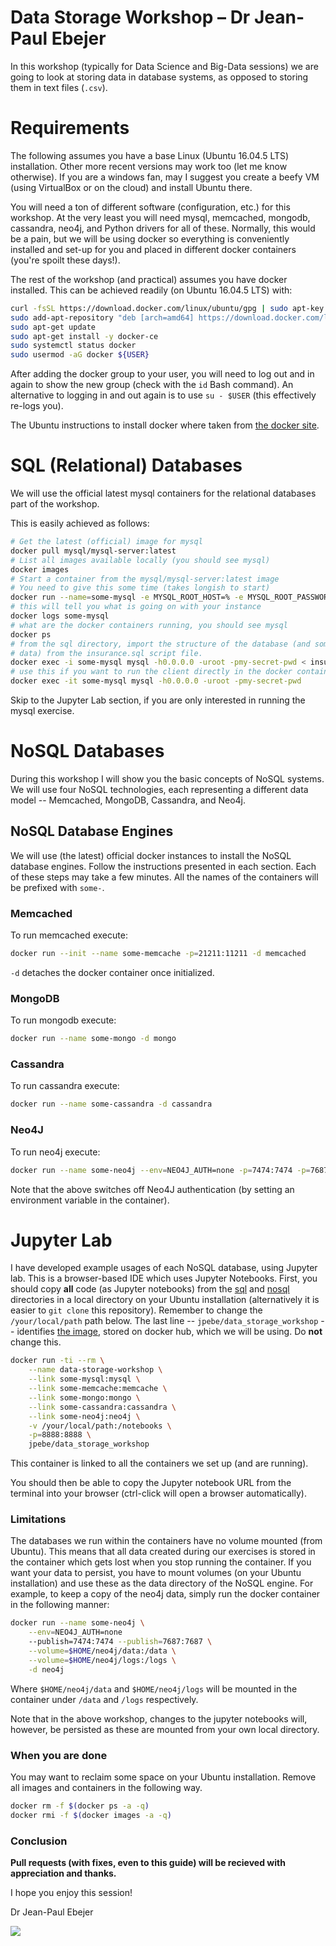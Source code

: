 # Data Storage Workshop &ndash; Dr Jean-Paul Ebejer

In this workshop (typically for Data Science and Big-Data sessions) we are going
to look at storing data in database systems, as opposed to storing them in text 
files (```.csv```).

# Requirements

The following assumes you have a base Linux (Ubuntu 16.04.5 LTS) installation.
Other more recent versions may work too (let me know otherwise).  If you are a 
windows fan, may I suggest you create a beefy VM (using VirtualBox or on 
the cloud) and install Ubuntu there.

You will need a ton of different software (configuration, etc.) for this workshop.
At the very least you will need mysql, memcached, mongodb, cassandra, neo4j,
and Python drivers for all of these.  Normally, this would be a pain, but we 
will be using docker so everything is conveniently installed and set-up for you 
and placed in different docker containers (you're spoilt these days!).

The rest of the workshop (and practical) assumes you have docker installed.
This can be achieved readily (on Ubuntu 16.04.5 LTS) with:

```bash
curl -fsSL https://download.docker.com/linux/ubuntu/gpg | sudo apt-key add -
sudo add-apt-repository "deb [arch=amd64] https://download.docker.com/linux/ubuntu $(lsb_release -cs) stable"
sudo apt-get update
sudo apt-get install -y docker-ce
sudo systemctl status docker
sudo usermod -aG docker ${USER}
```

After adding the docker group to your user, you will need to log out and in 
again to show the new group (check with the ```id``` Bash command).  An 
alternative to logging in and out again is to use ```su - $USER``` (this 
effectively re-logs you).

The Ubuntu instructions to install docker where taken from [the docker site](https://docs.docker.com/install/linux/docker-ce/ubuntu/#set-up-the-repository).

# SQL (Relational) Databases

We will use the official latest mysql containers for the relational databases
part of the workshop.

This is easily achieved as follows:

```bash
# Get the latest (official) image for mysql
docker pull mysql/mysql-server:latest
# List all images available locally (you should see mysql)
docker images
# Start a container from the mysql/mysql-server:latest image
# You need to give this some time (takes longish to start)
docker run --name=some-mysql -e MYSQL_ROOT_HOST=% -e MYSQL_ROOT_PASSWORD=my-secret-pwd -d mysql/mysql-server:latest
# this will tell you what is going on with your instance
docker logs some-mysql
# what are the docker containers running, you should see mysql
docker ps
# from the sql directory, import the structure of the database (and some 
# data) from the insurance.sql script file.
docker exec -i some-mysql mysql -h0.0.0.0 -uroot -pmy-secret-pwd < insurance.sql
# use this if you want to run the client directly in the docker container
docker exec -it some-mysql mysql -h0.0.0.0 -uroot -pmy-secret-pwd
```
Skip to the Jupyter Lab section, if you are only interested in running the mysql
exercise.

# NoSQL Databases

During this workshop I will show you the basic concepts of NoSQL systems.  We 
will use four NoSQL technologies, each representing a different data model 
-- Memcached, MongoDB, Cassandra, and Neo4j.


## NoSQL Database Engines

We will use (the latest) official docker instances to install the NoSQL database
engines.  Follow the instructions presented in each section.  Each of these steps
may take a few minutes.  All the names of the containers will be prefixed with
`some-`.

### Memcached

To run memcached execute:

```bash
docker run --init --name some-memcache -p=21211:11211 -d memcached
```

`-d` detaches the docker container once initialized.

### MongoDB

To run mongodb execute:

```bash
docker run --name some-mongo -d mongo
```

### Cassandra

To run cassandra execute:

```bash
docker run --name some-cassandra -d cassandra
```

### Neo4J

To run neo4j execute:

```bash
docker run --name some-neo4j --env=NEO4J_AUTH=none -p=7474:7474 -p=7687:7687 -d neo4j
```

Note that the above switches off Neo4J authentication (by setting an environment
variable in the container).

# Jupyter Lab 

I have developed example usages of each NoSQL database, using Jupyter lab.  This
is a browser-based IDE which uses Jupyter Notebooks.  First, you should copy **all** 
code (as Jupyter notebooks) from the [sql](https://github.com/jp-um/data_storage_workshop/tree/master/sql) 
and [nosql](https://github.com/jp-um/data_storage_workshop/tree/master/nosql) directories
in a local directory on your Ubuntu installation (alternatively it is easier to 
```git clone``` this repository).  Remember to change the `/your/local/path` 
path below.  The last line -- ```jpebe/data_storage_workshop``` -- identifies [the image](https://hub.docker.com/r/jpebe/data_storage_workshop/), stored on docker hub, which we will be using.  Do **not** change this.

```bash
docker run -ti --rm \
    --name data-storage-workshop \
    --link some-mysql:mysql \
    --link some-memcache:memcache \
    --link some-mongo:mongo \
    --link some-cassandra:cassandra \
    --link some-neo4j:neo4j \
    -v /your/local/path:/notebooks \
    -p=8888:8888 \
    jpebe/data_storage_workshop
```
This container is linked to all the containers we set up (and are running).

You should then be able to copy the Jupyter notebook URL from the terminal into 
your browser (ctrl-click will open a browser automatically).

    
### Limitations

The databases we run within the containers have no volume mounted (from Ubuntu).  This means that all data created during our exercises is stored in the container 
which gets lost when you stop running the container.  If you want your data to 
persist, you have to mount volumes (on your Ubuntu installation) and use these 
as the data directory of the NoSQL engine.  For example, to keep a copy of
the neo4j data, simply run the docker container in the following manner:

```bash
docker run --name some-neo4j \
    --env=NEO4J_AUTH=none
    --publish=7474:7474 --publish=7687:7687 \
    --volume=$HOME/neo4j/data:/data \
    --volume=$HOME/neo4j/logs:/logs \
    -d neo4j
```

Where ```$HOME/neo4j/data``` and ```$HOME/neo4j/logs``` will be mounted in the
container under ```/data``` and ```/logs``` respectively.

Note that in the above workshop, changes to the jupyter notebooks will, however, 
be persisted as these are mounted from your own local directory.

### When you are done

You may want to reclaim some space on your Ubuntu installation.  Remove all images 
and containers in the following way.

```bash
docker rm -f $(docker ps -a -q)
docker rmi -f $(docker images -a -q)
```

<!--
```
docker pull jpebe/nosql
```
-->

### Conclusion

**Pull requests (with fixes, even to this guide) will be recieved with appreciation and thanks.**

I hope you enjoy this session!

Dr Jean-Paul Ebejer
<br />

![](https://github.com/drmenguin/learnd/blob/master/jp.gif)
